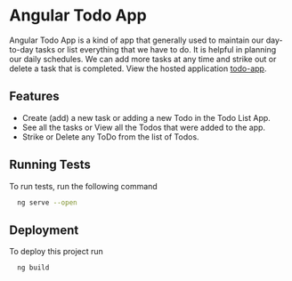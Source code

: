 
# Angular Todo App

Angular Todo App is a kind of app that generally used to maintain our day-to-day tasks or list everything that we have to do. It is helpful in planning our daily schedules. We can add more tasks at any time and strike out or delete a task that is completed. View the hosted application [todo-app](https://zeel-gajrawala.github.io/todo-list-in-Angular/).


## Features

- Create (add) a new task or adding a new Todo in the Todo List App.
- See all the tasks or View all the Todos that were added to the app.
- Strike or Delete any ToDo from the list of Todos.


## Running Tests

To run tests, run the following command

```bash
  ng serve --open
```


## Deployment

To deploy this project run

```bash
  ng build
```
